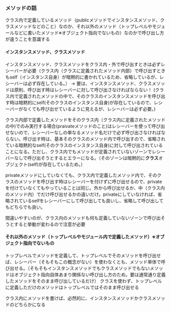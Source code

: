 ### メソッドの話

クラス内で定義しているメソッド（publicメソッドでインスタンスメソッド、クラスメソッドなどのこと）なのか、それ以外のメソッド（トップレベルやモジュールなどに書いたメソッド※オブジェクト指向でないもの）なのかで呼び出し方が違うことを意識する


#### インスタンスメソッド、クラスメソッド
インスタンスメソッド、クラスメソッドをクラス内・外で呼び出すときは必ずレシーバーが必要（クラス内（クラスに定義されたメソッド内部）で呼び出すときもself（インスタンス自身）が暗黙的に書かれているため、省略しているが、レシーバーは必ず存在している。）
→
要は、インスタンスメソッド、クラスメソッドは原則、呼び出す時はレシーバーに対して呼び出さなければならない！
(クラス内で定義されたメソッドの中で、そのクラスのインスタンスメソッドを呼び出す時は暗黙的にself(そのクラスのインスタンス自身)が存在しているので、レシーバーがなくても呼び出せているように見えるが、レシーバーは必ず必要。)

クラス内部で定義したメソッドをそのクラス内（クラス内に定義されたメソッドの中)でのみ実行する場合(praivateメソッドのこと)はレシーバーを使って呼び出せないので、レシーバーなしの単なるメソッド名だけで必ず呼び出さなければならない。呼び出す時は、基本そのクラスのメソッド内で呼び出すので、省略されている暗黙的なself(そのクラスのインスタンス自身)に対して呼び出されていることになる。ただし、クラス内でもメソッドが定義されていないゾーンでレシーバーなしで呼び出そうとするとエラーになる。（そのゾーンは暗黙的に**クラス**オブジェクト(self)が存在しているため。）

privateメソッドにしていなくても、クラス内で定義したメソッド内で、そのクラスのメソッドを呼び出す時はレシーバーを付けずに呼び出せるので、privateを付けていなくてもやっていることは同じ。外から呼び出せるか、中（クラス内のメソッド内）でだけ呼び出せるかの違いだけ。privateにしていなければ、省略されているselfをレシーバーにして呼び出しても良いし、省略して呼び出してもどちらでも良い。

間違いやすいのが、クラス内のメソッドも何も定義していないゾーンで呼び出そうとすると挙動が変わるので注意が必要


#### それ以外のメソッド（トップレベルやモジュール内で定義したメソッド）※オブジェクト指向でないもの
トップレベルでメソッドを定義して、トップレベルでそのメソッドを呼び出せば、レシーバー（そもそもこの概念がない）を使わなくとも、メソッド単体で呼び出せる。（そもそもインスタンスメソッドでもクラスメソッドでもないメソッドはオブジェクト指向自体あまり関係ない呼び出し方のため。要は通常通り定義したメソッドをそのまま呼び出しているだけ）
クラスを使わず、トップレベルに定義しただけのメソッドはトップレベルではそのまま呼び出せる


クラス内にメソッドを書けば、必然的に、インスタンスメソッドかクラスメソッドのどちらかになる
